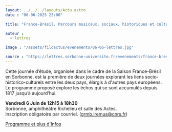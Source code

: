 ```yaml
---
layout: ../../../layouts/Actu.astro
date : "06-06-2025 23:00"

title: "France-Brésil. Parcours musicaux, sociaux, historiques et culturels 2/2"

auteur :
  - lettres

image : "/assets/fildactus/evenements/06-06-lettres.jpg"

source : "https://lettres.sorbonne-universite.fr/evenements/france-bresil-parcours-musicaux-sociaux-historiques-et-culturels-partie2"
---
```


Cette journée d’étude, organisée dans le cadre de la Saison France-Brésil en Sorbonne, est la première de deux journées explorant les liens socio-historico-culturels entre les deux pays, élargis à d'autres pays européens. Le programme proposé explore les échos qui se sont accumulés depuis 1817 jusqu’à aujourd’hui. 

__Vendredi 6 Juin de 12h15 à 18h30__  
Sorbonne, amphithéâtre Richelieu et salle des Actes.  
Inscription obligatoire par courriel. (grmb.iremus@cnrs.fr)

[Programme et plus d'Infos](https://lettres.sorbonne-universite.fr/evenements/france-bresil-parcours-musicaux-sociaux-historiques-et-culturels-partie2)